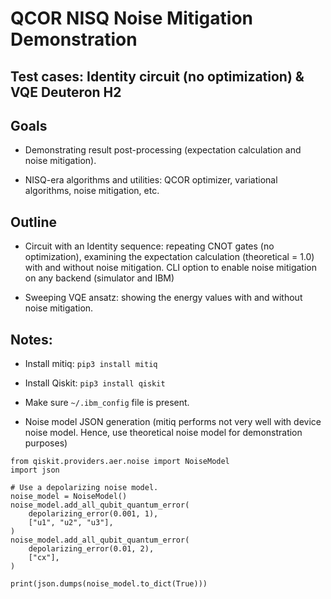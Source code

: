 # QCOR NISQ Noise Mitigation Demonstration

## Test cases: Identity circuit (no optimization) & VQE Deuteron H2
## Goals

- Demonstrating result post-processing (expectation calculation and noise mitigation).

- NISQ-era algorithms and utilities: QCOR optimizer, variational algorithms, noise mitigation, etc.

## Outline

- Circuit with an Identity sequence: repeating CNOT gates (no optimization), examining the expectation calculation (theoretical = 1.0) with and without noise mitigation. CLI option to enable noise mitigation on any backend (simulator and IBM)

- Sweeping VQE ansatz: showing the energy values with and without noise mitigation.

## Notes:

- Install mitiq: `pip3 install mitiq`

- Install Qiskit: `pip3 install qiskit`

- Make sure `~/.ibm_config` file is present.

- Noise model JSON generation 
(mitiq performs not very well with device noise model. Hence, use theoretical noise model for demonstration purposes)

```
from qiskit.providers.aer.noise import NoiseModel
import json 

# Use a depolarizing noise model.
noise_model = NoiseModel()
noise_model.add_all_qubit_quantum_error(
    depolarizing_error(0.001, 1),
    ["u1", "u2", "u3"],
)
noise_model.add_all_qubit_quantum_error(
    depolarizing_error(0.01, 2),
    ["cx"],
)
  
print(json.dumps(noise_model.to_dict(True)))
```